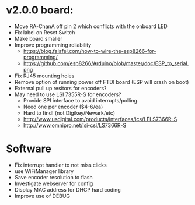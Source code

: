 # v2.0.0 board:
 - Move RA-ChanA off pin 2 which conflicts with the onboard LED
 - Fix label on Reset Switch
 - Make board smaller
 - Improve programming reliability
    - https://blog.falafel.com/how-to-wire-the-esp8266-for-programming/
    - https://github.com/esp8266/Arduino/blob/master/doc/ESP_to_serial.png
 - Fix RJ45 mounting holes
 - Remove option of running power off FTDI board (ESP will crash on boot)
 - External pull up resitors for encoders?
 - May need to use LSI 7355R-S for encoders?
    - Provide SPI interface to avoid interrupts/polling.  
    - Need one per encoder ($4-6/ea)
    - Hard to find! (not Digikey/Newark/etc)
    - http://www.usdigital.com/products/interfaces/ics/LFLS7366R-S
    - http://www.omnipro.net/lsi-csi/LS7366R-S

# Software
 - Fix interrupt handler to not miss clicks
 - use WiFiManager library
 - Save encoder resolution to flash
 - Investigate webserver for config
 - Display MAC address for DHCP hard coding
 - Improve use of DEBUG
